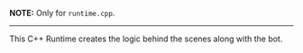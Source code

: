 **NOTE:** Only for `runtime.cpp`.
* * *

This C++ Runtime creates the logic behind the scenes along with the bot.
